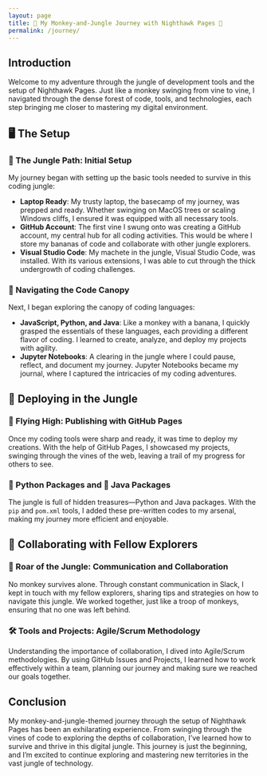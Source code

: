 ```yaml
---
layout: page
title: 🐒 My Monkey-and-Jungle Journey with Nighthawk Pages 🌴
permalink: /journey/
---
```


## Introduction
Welcome to my adventure through the jungle of development tools and the setup of Nighthawk Pages. Just like a monkey swinging from vine to vine, I navigated through the dense forest of code, tools, and technologies, each step bringing me closer to mastering my digital environment.

## 🖥️ The Setup
### 🐾 The Jungle Path: Initial Setup
My journey began with setting up the basic tools needed to survive in this coding jungle:

- **Laptop Ready**: My trusty laptop, the basecamp of my journey, was prepped and ready. Whether swinging on MacOS trees or scaling Windows cliffs, I ensured it was equipped with all necessary tools.
- **GitHub Account**: The first vine I swung onto was creating a GitHub account, my central hub for all coding activities. This would be where I store my bananas of code and collaborate with other jungle explorers.
- **Visual Studio Code**: My machete in the jungle, Visual Studio Code, was installed. With its various extensions, I was able to cut through the thick undergrowth of coding challenges.

### 🍌 Navigating the Code Canopy
Next, I began exploring the canopy of coding languages:

- **JavaScript, Python, and Java**: Like a monkey with a banana, I quickly grasped the essentials of these languages, each providing a different flavor of coding. I learned to create, analyze, and deploy my projects with agility.
- **Jupyter Notebooks**: A clearing in the jungle where I could pause, reflect, and document my journey. Jupyter Notebooks became my journal, where I captured the intricacies of my coding adventures.

## 🚀 Deploying in the Jungle
### 🦜 Flying High: Publishing with GitHub Pages
Once my coding tools were sharp and ready, it was time to deploy my creations. With the help of GitHub Pages, I showcased my projects, swinging through the vines of the web, leaving a trail of my progress for others to see.

### 🐍 Python Packages and 🧩 Java Packages
The jungle is full of hidden treasures—Python and Java packages. With the `pip` and `pom.xml` tools, I added these pre-written codes to my arsenal, making my journey more efficient and enjoyable.

## 💬 Collaborating with Fellow Explorers
### 🦁 Roar of the Jungle: Communication and Collaboration
No monkey survives alone. Through constant communication in Slack, I kept in touch with my fellow explorers, sharing tips and strategies on how to navigate this jungle. We worked together, just like a troop of monkeys, ensuring that no one was left behind.

### 🛠️ Tools and Projects: Agile/Scrum Methodology
Understanding the importance of collaboration, I dived into Agile/Scrum methodologies. By using GitHub Issues and Projects, I learned how to work effectively within a team, planning our journey and making sure we reached our goals together.

## Conclusion
My monkey-and-jungle-themed journey through the setup of Nighthawk Pages has been an exhilarating experience. From swinging through the vines of code to exploring the depths of collaboration, I’ve learned how to survive and thrive in this digital jungle. This journey is just the beginning, and I’m excited to continue exploring and mastering new territories in the vast jungle of technology.
